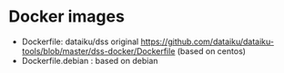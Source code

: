 # Docker images
* Dockerfile: dataiku/dss original https://github.com/dataiku/dataiku-tools/blob/master/dss-docker/Dockerfile (based on centos)
* Dockerfile.debian : based on debian
